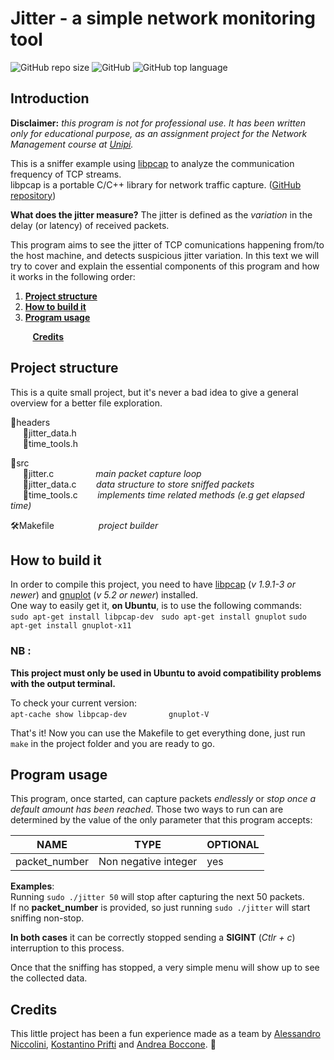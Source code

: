 # Jitter - a simple network monitoring tool        
![GitHub repo size](https://img.shields.io/github/repo-size/Crostatus/Jitter) ![GitHub](https://img.shields.io/github/license/Crostatus/Jitter) ![GitHub top language](https://img.shields.io/github/languages/top/Crostatus/Jitter?color=red)
 
 ## Introduction   
 **Disclaimer:** *this program is not for professional use. It has been written only for educational purpose, as an assignment project for the Network Management course at [Unipi](https://di.unipi.it/).*

This is a sniffer example using [libpcap](https://www.tcpdump.org/manpages/pcap.3pcap.html) to analyze the communication frequency of TCP streams.    
libpcap is a portable C/C++ library for network traffic capture. ([GitHub repository](https://github.com/the-tcpdump-group/libpcap))

**What does the jitter measure?** The jitter is defined as the *variation* in the delay (or latency) of received packets.

This program aims to see the jitter of TCP comunications happening from/to the host machine, and detects suspicious jitter variation. 
In this text we will try to cover and explain the essential components of this program and how it works in the following order: 
 1. **[Project structure](#project-structure)**
 2. **[How to build it](#how-to-build-it)**
 3. **[Program usage](#program-usage)**    
  
 &nbsp;&nbsp;&nbsp;&nbsp;&nbsp;&nbsp;&nbsp;&nbsp;&nbsp;**[Credits](#credits)**
 
 ## Project structure
This is a quite small project, but it's never a bad idea to give a general overview for a better file exploration.     

📁headers    
&nbsp;&nbsp;&nbsp;&nbsp;&nbsp;📃jitter_data.h    
&nbsp;&nbsp;&nbsp;&nbsp;&nbsp;📃time_tools.h    

📁src    
&nbsp;&nbsp;&nbsp;&nbsp;&nbsp;📃jitter.c &nbsp;&nbsp;&nbsp;&nbsp;&nbsp;&nbsp;&nbsp;&nbsp;&nbsp;&nbsp;&nbsp;&nbsp;&nbsp;&nbsp;&nbsp; *main packet capture loop*   
&nbsp;&nbsp;&nbsp;&nbsp;&nbsp;📃jitter_data.c &nbsp;&nbsp;&nbsp;&nbsp;&nbsp;&nbsp; *data structure to store sniffed packets*    
&nbsp;&nbsp;&nbsp;&nbsp;&nbsp;📃time_tools.c  &nbsp;&nbsp;&nbsp;&nbsp;&nbsp;&nbsp; *implements time related methods (e.g get elapsed time)*  

🛠️Makefile &nbsp;&nbsp;&nbsp;&nbsp;&nbsp;&nbsp;&nbsp;&nbsp;&nbsp;&nbsp;&nbsp;&nbsp;&nbsp;&nbsp;&nbsp;&nbsp; *project builder*    

## How to build it
In order to compile this project, you need to have [libpcap](https://github.com/the-tcpdump-group/libpcap) (*v 1.9.1-3 or newer*) and [gnuplot](http://www.gnuplot.info/) (*v 5.2 or newer*) installed.    
One way to easily get it, **on Ubuntu**, is to use the following commands:    
`sudo apt-get install libpcap-dev`&nbsp;&nbsp;&nbsp;`sudo apt-get install gnuplot`
`sudo apt-get install gnuplot-x11` 

### NB :
**This project must only be used in Ubuntu to avoid compatibility problems with the output terminal.**

To check your current version:    
`apt-cache show libpcap-dev` &nbsp;&nbsp;&nbsp;&nbsp;&nbsp;&nbsp;&nbsp;&nbsp;&nbsp;&nbsp;&nbsp;&nbsp;&nbsp;&nbsp;&nbsp;&nbsp;`gnuplot-V`
    
That's it! Now you can use the Makefile to get everything done, just run `make` in the project folder and you are ready to go.     

## Program usage
This program, once started, can capture packets *endlessly* or *stop once a default amount has been reached*. 
Those two ways to run can are determined by the value of the only parameter that this program accepts:

|NAME                |TYPE                       |OPTIONAL                         |
|----------------|-------------------------------|-----------------------------|
|packet_number|Non negative integer            |yes         |

**Examples**:    
Running `sudo ./jitter 50` will stop after capturing the next 50 packets.    
If no **packet_number** is provided, so just running `sudo ./jitter` will start sniffing non-stop.

**In both cases** it can be correctly stopped sending a **SIGINT** (*Ctlr + c*) interruption to this process.

Once that the sniffing has stopped, a very simple menu will show up to see the collected data.    

## Credits    
This little project has been a fun experience made as a team by [Alessandro Niccolini](https://github.com/alexnicco98), [Kostantino Prifti](https://github.com/Elkosta) and [Andrea Boccone](https://github.com/Crostatus).  🍻  
